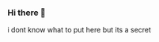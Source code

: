 ### Hi there 👋

<!--
**juliobispo1/juliobispo1** is a ✨ _special_ ✨ repository because its `README.md` (this filehaha
-->
i dont know what to put here
but its a secret
